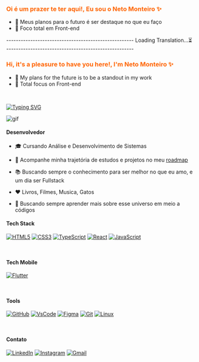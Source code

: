 
### <span style="color: rgb(255, 100, 0);">Oi é um prazer te ter aqui!, Eu sou o Neto Monteiro ✨</span>

- 🔭 Meus planos para o futuro é ser destaque no que eu faço
- 🎯 Foco total em Front-end

<span>-----------------------------------------------------</span>
Loading Translation…⏳ <span>-----------------------------------------------------</span>


### <span style="color: rgb(255, 100, 0);">Hi, it's a pleasure to have you here!, I'm Neto Monteiro ✨</span>

- 🔭 My plans for the future is to be a standout in my work
- 🎯 Total focus on Front-end

<br/>

[![Typing SVG](https://readme-typing-svg.demolab.com?font=Fira+Code&size=24&pause=1000&color=9D28E6&width=435&lines=I+Love+Developing+%F0%9F%9A%80)](https://git.io/typing-svg)

![gif](https://i.pinimg.com/originals/83/b8/09/83b809857acd41a7bad4935b4734f9fc.gif)

#### Desenvolvedor

- 🎓 Cursando Análise e Desenvolvimento de Sistemas

- 🧾 Acompanhe minha trajetória de estudos e projetos no meu [roadmap](https://github.com/NetoMonteiro/Roadmap)

- 📚 Buscando sempre o conhecimento para ser melhor no que eu amo, e um dia ser Fullstack

- ❤️ Livros, Filmes, Musica, Gatos

- 🌱 Buscando sempre aprender mais sobre esse universo em meio a códigos



#### Tech Stack
[![HTML5](https://img.shields.io/badge/HTML5-E34F26?style=for-the-badge&logo=html5&logoColor=white)](https://developer.mozilla.org/pt-BR/docs/Web/HTML)
[![CSS3](https://img.shields.io/badge/CSS3-1572B6?style=for-the-badge&logo=css3&logoColor=white)](https://developer.mozilla.org/pt-BR/docs/Web/CSS)
[![TypeScript](https://img.shields.io/badge/TypeScript-007ACC?style=for-the-badge&logo=typescript&logoColor=white)](https://www.typescriptlang.org/)
[![React](https://img.shields.io/badge/React-23272F?style=for-the-badge&logo=react&logoColor=61DAFB)](https://react.dev/learn)
[![JavaScript](https://img.shields.io/badge/JavaScript-F7DF1E?style=for-the-badge&logo=javascript&logoColor=white)](https://developer.mozilla.org/pt-BR/docs/Web/JavaScript)

<br/>

#### Tech Mobile
[![Flutter](https://img.shields.io/badge/Flutter-3EB9F6?style=for-the-badge&logo=flutter&logoColor=white)](https://docs.flutter.dev/get-started/install/windows/desktop?tab=download)

<br/>

#### Tools
[![GitHub](https://img.shields.io/badge/github-%23121011.svg?style=for-the-badge&logo=github&logoColor=white)](https://github.com/)
[![VsCode](https://img.shields.io/badge/VSCode-0078d7.svg?style=for-the-badge&logo=visual-studio-code&logoColor=white)](https://code.visualstudio.com/)
[![Figma](https://img.shields.io/badge/Figma-E34F26?style=for-the-badge&logo=figma&logoColor=white)](https://www.figma.com/)
[![Git](https://img.shields.io/badge/git-%23F05033.svg?style=for-the-badge&logo=git&logoColor=white)](https://git-scm.com/)
[![Linux](https://img.shields.io/badge/Linux-FCC624?style=for-the-badge&logo=linux&logoColor=black)](https://www.linux.org/)


<br/>


#### Contato
[![LinkedIn](https://img.shields.io/badge/LinkedIn-0077B5?style=for-the-badge&logo=linkedin&logoColor=white)](https://www.linkedin.com/in/neto-monteiro-b588242a9/)
[![Instagram](https://img.shields.io/badge/Instagram-E4405F?style=for-the-badge&logo=instagram&logoColor=white)](https://www.instagram.com/netin.jpg?igsh=MWE3a2ZxYmc1NjNkcQ%3D%3D&utm_source=qr)
[![Gmail](https://img.shields.io/badge/Gmail-D14836?style=for-the-badge&logo=gmail&logoColor=white)](https://mailto:netosoft010@gmail.com)



</div>


